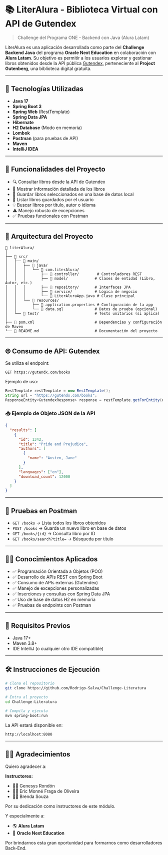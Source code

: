 # 📚 LiterAlura - Biblioteca Virtual con API de Gutendex

> Challenge del Programa ONE - Backend con Java (Alura Latam)

LiterAlura es una aplicación desarrollada como parte del **Challenge Backend Java** del programa **Oracle Next Education** en colaboración con **Alura Latam**. Su objetivo es permitir a los usuarios explorar y gestionar libros obtenidos desde la API pública [Gutendex](https://gutendx.com/), perteneciente al **Project Gutenberg**, una biblioteca digital gratuita.

---

## 🚀 Tecnologías Utilizadas

- **Java 17**
- **Spring Boot 3**
- **Spring Web** (RestTemplate)
- **Spring Data JPA**
- **Hibernate**
- **H2 Database** (Modo en memoria)
- **Lombok**
- **Postman** (para pruebas de API)
- **Maven**
- **IntelliJ IDEA**

---

## 🎯 Funcionalidades del Proyecto

- 🔍 Consultar libros desde la API de Gutendex
- 📄 Mostrar información detallada de los libros
- 💾 Guardar libros seleccionados en una base de datos local
- 🧾 Listar libros guardados por el usuario
- 💡 Buscar libros por título, autor o idioma
- ⚠️ Manejo robusto de excepciones
- ✅ Pruebas funcionales con Postman

---

## 📂 Arquitectura del Proyecto

```
📁 literAlura/
│
├── 📁 src/
│   ├── 📁 main/
│   │   ├── 📁 java/
│   │   │   └── 📁 com.literAlura/
│   │   │       ├── 📁 controller/        # Controladores REST
│   │   │       ├── 📁 model/            # Clases de entidad (Libro, Autor, etc.)
│   │   │       ├── 📁 repository/       # Interfaces JPA
│   │   │       ├── 📁 service/          # Lógica de negocio
│   │   │       └── 📄 LiterAluraApp.java # Clase principal
│   │   └── 📁 resources/
│   │       ├── 📄 application.properties # Configuración de la app
│   │       └── 📄 data.sql              # Datos de prueba (opcional)
│   └── 📁 test/                         # Tests unitarios (si aplica)
│
├── 📄 pom.xml                           # Dependencias y configuración de Maven
└── 📄 README.md                         # Documentación del proyecto
```

---

## 🌐 Consumo de API: Gutendex

Se utiliza el endpoint:
```
GET https://gutendx.com/books
```

Ejemplo de uso:
```java
RestTemplate restTemplate = new RestTemplate();
String url = "https://gutendx.com/books";
ResponseEntity<GutendexResponse> response = restTemplate.getForEntity(url, GutendexResponse.class);
```

### 📥 Ejemplo de Objeto JSON de la API

```json
{
  "results": [
    {
      "id": 1342,
      "title": "Pride and Prejudice",
      "authors": [
        {
          "name": "Austen, Jane"
        }
      ],
      "languages": ["en"],
      "download_count": 12000
    }
  ]
}
```

---

## 🧪 Pruebas en Postman

- `GET /books` → Lista todos los libros obtenidos
- `POST /books` → Guarda un nuevo libro en base de datos
- `GET /books/{id}` → Consulta libro por ID
- `GET /books/search?title=` → Búsqueda por título

---

## 🧑‍💻 Conocimientos Aplicados

- ✅ Programación Orientada a Objetos (POO)
- ✅ Desarrollo de APIs REST con Spring Boot
- ✅ Consumo de APIs externas (Gutendex)
- ✅ Manejo de excepciones personalizadas
- ✅ Inserciones y consultas con Spring Data JPA
- ✅ Uso de base de datos H2 en memoria
- ✅ Pruebas de endpoints con Postman

---

## 📌 Requisitos Previos

- Java 17+
- Maven 3.8+
- IDE IntelliJ (o cualquier otro IDE compatible)

---

## 🛠️ Instrucciones de Ejecución

```bash
# Clona el repositorio
git clone https://github.com/Rodrigo-Salva/Challenge-Literatura

# Entra al proyecto
cd Challenge-Literatura

# Compila y ejecuta
mvn spring-boot:run
```

La API estará disponible en:
```
http://localhost:8080
```

---

## 👨‍🏫 Agradecimientos

Quiero agradecer a:

**Instructores:**
- 🧑‍🏫 Genesys Rondón
- 🧑‍🏫 Eric Monné Fraga de Oliveira
- 🧑‍🏫 Brenda Souza

Por su dedicación como instructores de este módulo.

Y especialmente a:
- 🌎 **Alura Latam**
- 🧡 **Oracle Next Education**

Por brindarnos esta gran oportunidad para formarnos como desarrolladores Back-End.
